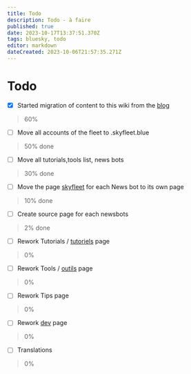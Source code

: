 ```yaml
---
title: Todo
description: Todo - à faire
published: true
date: 2023-10-17T13:37:51.370Z
tags: bluesky, todo
editor: markdown
dateCreated: 2023-10-06T21:57:35.271Z
---
```


# Todo
- [x] Started migration of content to this wiki from the [blog](https://blog.skyfleet.blue)
> 60%
- [ ] Move all accounts of the fleet to .skyfleet.blue 
> 50% done
- [ ] Move all tutorials,tools list, news bots 
> 30% done
- [ ] Move the page [skyfleet](/fr/skyfleet) for each News bot to its own page
> 10% done
- [ ] Create source page for each newsbots
> 2% done
- [ ] Rework Tutorials / [tutoriels](/fr/tutoriels) page
> 0%
- [ ] Rework Tools / [outils](/fr/outils) page
> 0%
- [ ] Rework Tips page
> 0%
- [ ] Rework [dev](/fr/dev) page
> 0%
- [ ] Translations
> 0%

